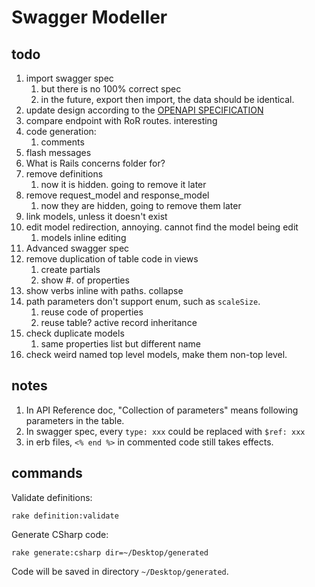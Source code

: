 # Swagger Modeller


## todo

1. import swagger spec
    1. but there is no 100% correct spec
    1. in the future, export then import, the data should be identical.
1. update design according to the [OPENAPI SPECIFICATION](http://swagger.io/specification/)
1. compare endpoint with RoR routes. interesting
1. code generation:
    1. comments
1. flash messages
1. What is Rails concerns folder for?
1. remove definitions
    1. now it is hidden. going to remove it later
1. remove request_model and response_model
    1. now they are hidden, going to remove them later
1. link models, unless it doesn't exist
1. edit model redirection, annoying. cannot find the model being edit
    1. models inline editing
1. Advanced swagger spec
1. remove duplication of table code in views
    1. create partials
    1. show #. of properties
1. show verbs inline with paths. collapse
1. path parameters don't support enum, such as `scaleSize`.
    1. reuse code of properties
    1. reuse table? active record inheritance
1. check duplicate models
    1. same properties list but different name
1. check weird named top level models, make them non-top level.


## notes

1. In API Reference doc, "Collection of parameters" means following parameters in the table.
1. In swagger spec, every `type: xxx`  could be replaced with `$ref: xxx`
1. in erb files, `<% end %>` in commented code still takes effects.


## commands

Validate definitions:

```
rake definition:validate
```

Generate CSharp code:

```
rake generate:csharp dir=~/Desktop/generated
```

Code will be saved in directory `~/Desktop/generated`.
